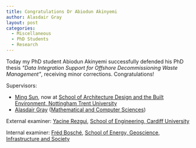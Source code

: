 ```yaml
---
title: Congratulations Dr Abiodun Akinyemi
author: Alasdair Gray
layout: post
categories:
  - Miscellaneous
  - PhD Students
  - Research
---
```

Today my PhD student Abiodun Akinyemi successfully defended his PhD thesis _"Data Integration Support for Offshore Decommissioning Waste Management"_, receiving minor corrections. Congratulations!

Supervisors: 
- [Ming Sun](https://www.ntu.ac.uk/staff-profiles/architecture-design-built-environment/ming-sun), now at [School of Architecture Design and the Built Environment, Nottingham Trent University](https://www.ntu.ac.uk/staff-profiles/architecture-design-built-environment/)
- [Alasdair Gray](https://alasdairgray.github.io/) ([Mathematical and Computer Sciences](https://www.hw.ac.uk/schools/mathematical-computer-sciences.htm))

External examiner: [Yacine Rezgui](https://www.cardiff.ac.uk/people/view/364461-rezgui-yacine), [School of Engineering, Cardiff University](https://www.cardiff.ac.uk/engineering)

Internal examiner: [Fréd Bosché](https://scholar.google.co.uk/citations?user=5jvJfZYAAAAJ&hl=en), [School of Energy, Geoscience, Infrastructure and Society](https://www.hw.ac.uk/uk/schools/energy-geoscience-infrastructure-society.htm)

